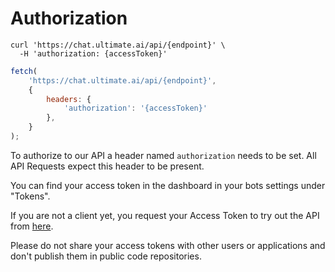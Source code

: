 # Authorization
```shell
curl 'https://chat.ultimate.ai/api/{endpoint}' \
  -H 'authorization: {accessToken}'
```

```javascript
fetch(
    'https://chat.ultimate.ai/api/{endpoint}', 
    {
        headers: {
            'authorization': '{accessToken}'
        },
    }
);
```
To authorize to our API a header named `authorization` needs to be set.
All API Requests expect this header to be present.

You can find your access token in the dashboard in your bots settings under "Tokens".

If you are not a client yet, you request your Access Token to try out the API from 
[here](https://ultimate.ai).

<aside class="notice">
Please do not share your access tokens with other users or applications and don't publish them in public code repositories.
</aside>
